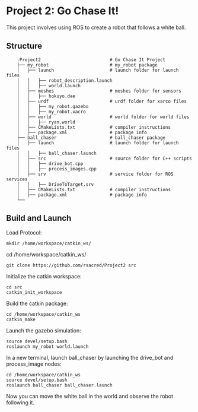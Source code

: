# Project 2: Go Chase It!

This project involves using ROS to create a robot that follows a white ball.


## Structure
```
    .Project2                          # Go Chase It Project
    ├── my_robot                       # my_robot package                   
    │   ├── launch                     # launch folder for launch files   
    │   │   ├── robot_description.launch
    │   │   ├── world.launch
    │   ├── meshes                     # meshes folder for sensors
    │   │   ├── hokuyo.dae
    │   ├── urdf                       # urdf folder for xarco files
    │   │   ├── my_robot.gazebo
    │   │   ├── my_robot.xacro
    │   ├── world                      # world folder for world files
    │   │   ├── ryan.world
    │   ├── CMakeLists.txt             # compiler instructions
    │   ├── package.xml                # package info
    ├── ball_chaser                    # ball_chaser package                   
    │   ├── launch                     # launch folder for launch files   
    │   │   ├── ball_chaser.launch
    │   ├── src                        # source folder for C++ scripts
    │   │   ├── drive_bot.cpp
    │   │   ├── process_images.cpp
    │   ├── srv                        # service folder for ROS services
    │   │   ├── DriveToTarget.srv
    │   ├── CMakeLists.txt             # compiler instructions
    │   ├── package.xml                # package info                  
    └──   
```
## Build and Launch

Load Protocol:
```
mkdir /home/workspace/catkin_ws/
```
cd /home/workspace/catkin_ws/
```
git clone https://github.com/rsacred/Project2 src
```

Initialize the catkin workspace:
```
cd src
catkin_init_workspace
```

Build the catkin package:
```
cd /home/workspace/catkin_ws
catkin_make
```

Launch the gazebo simulation:
```
source devel/setup.bash
roslaunch my_robot world.launch
```

In a new terminal, launch ball_chaser by launching the drive_bot and process_image nodes:
```
cd /home/workspace/catkin_ws
source devel/setup.bash
roslaunch ball_chaser ball_chaser.launch
```

Now you can move the white ball in the world and observe the robot following it.
